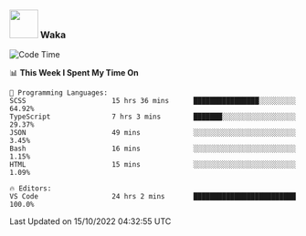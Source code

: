 ### <img src="https://media.giphy.com/media/VgCDAzcKvsR6OM0uWg/giphy.gif" width="50"> Waka

  <!--START_SECTION:waka-->
![Code Time](http://img.shields.io/badge/Code%20Time-945%20hrs%2054%20mins-blue)

📊 **This Week I Spent My Time On** 

```text
💬 Programming Languages: 
SCSS                     15 hrs 36 mins      ████████████████░░░░░░░░░   64.92% 
TypeScript               7 hrs 3 mins        ███████░░░░░░░░░░░░░░░░░░   29.37% 
JSON                     49 mins             ░░░░░░░░░░░░░░░░░░░░░░░░░   3.45% 
Bash                     16 mins             ░░░░░░░░░░░░░░░░░░░░░░░░░   1.15% 
HTML                     15 mins             ░░░░░░░░░░░░░░░░░░░░░░░░░   1.09%

🔥 Editors: 
VS Code                  24 hrs 2 mins       █████████████████████████   100.0%

```


 Last Updated on 15/10/2022 04:32:55 UTC
<!--END_SECTION:waka-->
